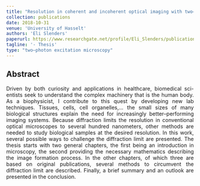 ```yaml
---
title: "Resolution in coherent and incoherent optical imaging with two–photon excitation microscopy"
collection: publications
date: 2018-10-31
venue: 'University of Hasselt'
authors: 'Eli Slenders'
paperurl: https://www.researchgate.net/profile/Eli_Slenders/publication/328475368_Resolution_in_coherent_and_incoherent_optical_imaging_with_two-photon_excitation_microscopy/links/5c067461458515ae5445dce5/Resolution-in-coherent-and-incoherent-optical-imaging-with-two-photon-excitation-microscopy.pdf
tagline: '- Thesis'
type: "two–photon excitation microscopy"
---
```


<h2> Abstract </h2>
<p align= "justify">
Driven by both curiosity and applications in healthcare, biomedical sci-entists seek to understand the complex machinery that is the human body. As a biophysicist, I contribute to this quest by developing new lab techniques. Tissues, cells, cell organelles,... the small sizes of many biological structures explain the need for increasingly better–performing imaging systems. Because diffraction limits the resolution in conventional optical microscopes to several hundred nanometers, other methods are needed to study biological samples at the desired resolution.
In this work, several possible ways to challenge the diffraction limit are presented. The thesis starts with two general chapters, the first being an introduction in microscopy, the second providing the necessary mathematics describing the image formation process. In the other chapters, of which three are based on original publications, several methods to circumvent the diffraction limit are described. Finally, a brief summary and an outlook are presented in the conclusion.
  
  
  
  
